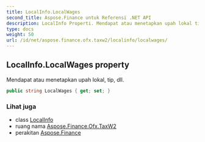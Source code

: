 ```yaml
---
title: LocalInfo.LocalWages
second_title: Aspose.Finance untuk Referensi .NET API
description: LocalInfo Properti. Mendapat atau menetapkan upah lokal tip dll.
type: docs
weight: 50
url: /id/net/aspose.finance.ofx.taxw2/localinfo/localwages/
---
```

## LocalInfo.LocalWages property

Mendapat atau menetapkan upah lokal, tip, dll.

```csharp
public string LocalWages { get; set; }
```

### Lihat juga

* class [LocalInfo](../)
* ruang nama [Aspose.Finance.Ofx.TaxW2](../../localinfo/)
* perakitan [Aspose.Finance](../../../)


